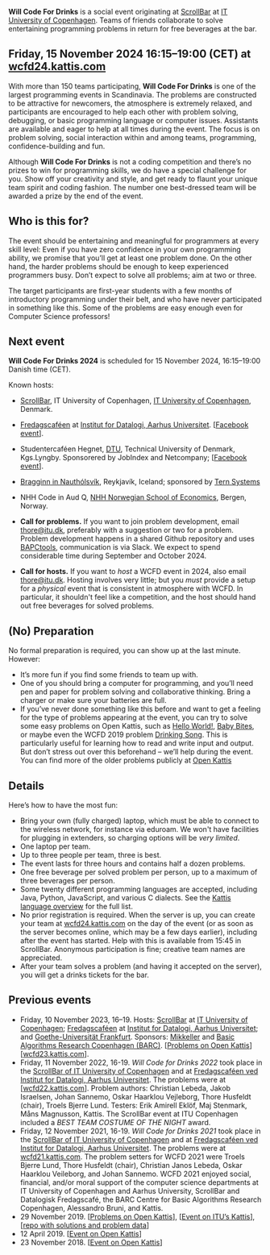 **Will Code For Drinks** is a social event originating at [ScrollBar](https://scrollbar.dk) at [IT University of Copenhagen](https://www.itu.dk).
Teams of friends collaborate to solve entertaining programming problems in return for free beverages at the bar.

Friday, 15 November 2024 16:15–19:00 (CET) at [wcfd24.kattis.com](https://wcfd24.kattis.com) 
------------------------------------------

With more than 150 teams participating, **Will Code For Drinks** is one of the largest programming events in Scandinavia.
The problems are constructed to be attractive for newcomers, the atmosphere is extremely relaxed, and participants are encouraged to help each other with problem solving, debugging, or basic programming language or computer issues.
Assistants are available and eager to help at all times during the event.
The focus is on problem solving, social interaction within and among teams, programming, confidence-building and fun.

Although **Will Code For Drinks** is not a coding competition and there’s no prizes to win for programming skills, we do have a special challenge for you. Show off your creativity and style, and get ready to flaunt your unique team spirit and coding fashion. The number one best-dressed team will be awarded a prize by the end of the event.

Who is this for?
----------------

The event should be entertaining and meaningful for programmers at every skill level: 
Even if you have zero confidence in your own programming ability, we promise that you’ll get at least one problem done.
On the other hand, the harder problems should be enough to keep experienced programmers busy.
Don’t expect to solve all problems; aim at two or three.

The target participants are first-year students with a few months of introductory programming under their belt, and who have never participated in something like this.
Some of the problems are easy enough even for Computer Science professors!

Next event
----------

**Will Code For Drinks 2024** is scheduled for 15 November 2024, 16:15–19:00 Danish time (CET).

Known hosts:

* [ScrollBar](https://scrollbar.dk), IT University of Copenhagen, [IT University of Copenhagen](https://www.itu.dk), Denmark.
*  [Fredagscaféen](https://fredagscafeen.dk) at [Institut for Datalogi, Aarhus Universitet](https://cs.au.dk). [[Facebook event](https://fb.me/e/2auPrEEtr)].
* Studentercaféen Hegnet, [DTU](https://dtu.dk), Technical University of Denmark, Kgs.Lyngby. Sponsorered by JobIndex and Netcompany; [[Facebook event](https://facebook.com/events/s/will-code-for-drinks-hegnet-x-/541662995144981/)].
* [Bragginn in Nauthólsvík](https://bragginnbar.is), Reykjavík, Iceland; sponsored by [Tern Systems](https://www.tern.systems)
* NHH Code in Aud Q, [NHH Norwegian School of Economics](https://www.nhh.no), Bergen, Norway.

* **Call for problems.** If you want to join problem development, email thore@itu.dk, preferably with a suggestion or two for a problem. Problem development happens in a shared Github repository and uses [BAPCtools](https://github.com/RagnarGrootKoerkamp/BAPCtools), communication is via Slack. We expect to spend considerable time during September and October 2024.

* **Call for hosts.** If you want to _host_ a WCFD event in 2024, also email thore@itu.dk. Hosting involves very little; but you _must_ provide a setup for a _physical_ event that is consistent in atmosphere with WCFD. In particular, it shouldn't feel like a competition, and the host should hand out free beverages for solved problems.

(No) Preparation
----------------

No formal preparation is required, you can show up at the last minute.
However:

* It’s more fun if you find some friends to team up with.
* One of you should bring a computer for programming, and you’ll need pen and paper for problem solving and collaborative thinking. Bring a charger or make sure your batteries are full.
* If you’ve never done something like this before and want to get a feeling for the type of problems appearing at the event, you can try to solve some easy problems on Open Kattis, such as [Hello World!](https://open.kattis.com/problems/hello), [Baby Bites](https://open.kattis.com/problems/babybites), or maybe even the WCFD 2019 problem [Drinking Song](https://open.kattis.com/problems/drinkingsong).
This is particularly useful for learning how to read and write input and output. But don’t stress out over this beforehand – we’ll help during the event.
You can find more of the older problems publicly at [Open Kattis](https://open.kattis.com/search?q=will+code+for+drinks)

Details
-------

Here’s how to have the most fun:

* Bring your own (fully charged) laptop, which must be able to connect to the wireless network, for instance via eduroam. We won't have facilities for plugging in extenders, so charging options will be *very limited*.
* One laptop per team.
* Up to three people per team, three is best.
* The event lasts for three hours and contains half a dozen problems. 
* One free beverage per solved problem per person, up to a maximum of three beverages per person.
* Some twenty different programming languages are accepted, including Java, Python, JavaScript, and various C dialects. 
  See the [Kattis language overview](https://open.kattis.com/languages) for the full list.
* No prior registration is required. When the server is up, you can create your team at [wcfd24.kattis.com](https://wcfd24.kattis.com) on the day of the event (or as soon as the server becomes online, which may be a few days earlier), including after the event has started. Help with this is available from 15:45 in ScrollBar. Anonymous participation is fine; creative team names are appreciated.
* After your team solves a problem (and having it accepted on the server), you will get a drinks tickets for the bar.

Previous events
---------------

* Friday, 10 November 2023, 16–19. Hosts: [ScrollBar](https://scrollbar.dk) at [IT University of Copenhagen](https://www.itu.dk); [Fredagscaféen](https://fredagscafeen.dk) at [Institut for Datalogi, Aarhus Universitet](https://cs.au.dk); and [Goethe-Universität Frankfurt](https://tcs.uni-frankfurt.de/wcfd/). Sponsors: [Mikkeller](https://www.mikkeller.com) and [Basic Algorithms Research Copenhagen (BARC)](https://barc.ku.dk). [[Problems on Open Kattis](https://open.kattis.com/problem-sources/Will%20Code%20for%20Drinks%202023)]
[[wcfd23.kattis.com](https://wcfd23.kattis.com/contests/wcfd23)].
* Friday, 11 November 2022, 16-19. _Will Code for Drinks 2022_ took place in the [ScrollBar of IT University of Copenhagen](https://scrollbar.dk) and at [Fredagscaféen ved Institut for Datalogi, Aarhus Universitet](https://fredagscafeen.dk/). The problems were at [[wcfd22.kattis.com](https://wcfd22.kattis.com)]. Problem authors: Christian Lebeda, Jakob Israelsen, Johan Sannemo, Oskar Haarklou Vejleborg, Thore Husfeldt (chair), Troels Bjerre Lund. Testers: Erik Amirell Eklöf, Maj Stenmark, Måns Magnusson, Kattis.
  The ScrollBar event at ITU Copenhagen  included a _BEST TEAM COSTUME OF THE NIGHT_ award.
* Friday, 12 November 2021, 16-19. _Will Code for Drinks 2021_ took place in the [ScrollBar of IT University of Copenhagen](https://scrollbar.dk) and at [Fredagscaféen ved Institut for Datalogi, Aarhus Universitet](https://fredagscafeen.dk/). The problems were at [wcfd21.kattis.com](https://wcfd21.kattis.com).
The problem setters for WCFD 2021 were Troels Bjerre Lund, Thore Husfeldt (chair), Christian Janos Lebeda, Oskar Haarklou Veileborg, and Johan Sannemo. WCFD 2021 enjoyed social, financial, and/or moral support of the computer science departments at IT University of Copenhagen and Aarhus University, ScrollBar and Datalogisk Fredagscafé, the BARC Centre for Basic Algorithms Research Copenhagen, Alessandro Bruni, and Kattis.
* 29 November 2019. [[Problems on Open Kattis](https://open.kattis.com/problem-sources/Will%20Code%20for%20Drinks%202019/2)],  [[Event on ITU’s Kattis](https://itu.kattis.com/sessions/wcfdf2019)], [[repo with solutions and problem data](https://github.com/thorehusfeldt/will-code-for-drinks-F2019)]
* 12 April 2019. [[Event on Open Kattis](https://open.kattis.com/contests/fwmxyb)]
* 23 November 2018. [[Event on Open Kattis](https://open.kattis.com/contests/f4ktq9)]


